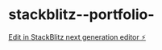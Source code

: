 # stackblitz--portfolio-

[Edit in StackBlitz next generation editor ⚡️](https://stackblitz.com/~/github.com/Magnus0155/stackblitz--portfolio-)